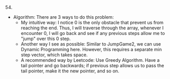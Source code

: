 54.

- Algorithm: There are 3 ways to do this problem:
  - My intuitive way: I notice 0 is the only obstacle that prevent us from reaching the end. Thus, I will traverse through the array, whenever I encounter 0, I will go back and see if any previous steps allow me to "jump" over this 0 step.
  - Another way I see as possible: Similar to JumpGame2, we can use Dynamic Programming here. However, this requires a separate min step vector, which takes space.
  - A recommended way by Leetcode: Use Greedy Algorithm. Have a tail pointer and go backwards; if previous step allows us to pass the tail pointer, make it the new pointer, and so on.

